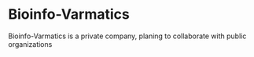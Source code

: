 # Bioinfo-Varmatics
Bioinfo-Varmatics is a private company, planing to collaborate with public organizations
